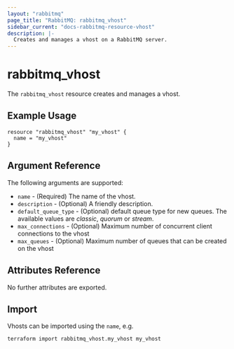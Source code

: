 ```yaml
---
layout: "rabbitmq"
page_title: "RabbitMQ: rabbitmq_vhost"
sidebar_current: "docs-rabbitmq-resource-vhost"
description: |-
  Creates and manages a vhost on a RabbitMQ server.
---
```


# rabbitmq\_vhost

The ``rabbitmq_vhost`` resource creates and manages a vhost.

## Example Usage

```hcl
resource "rabbitmq_vhost" "my_vhost" {
  name = "my_vhost"
}
```

## Argument Reference

The following arguments are supported:

* `name` - (Required) The name of the vhost.
* `description` - (Optional) A friendly description.
* `default_queue_type` - (Optional) default queue type for new queues. The available values are _classic_, _quorum_ or _stream_.
* `max_connections` - (Optional) Maximum number of concurrent client connections to the vhost
* `max_queues` - (Optional) Maximum number of queues that can be created on the vhost

## Attributes Reference

No further attributes are exported.

## Import

Vhosts can be imported using the `name`, e.g.

```
terraform import rabbitmq_vhost.my_vhost my_vhost
```
